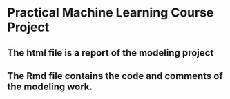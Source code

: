 # Practical Machine Learning Course Project

## The html file is a report of the modeling project

## The Rmd file contains the code and comments of the modeling work.

